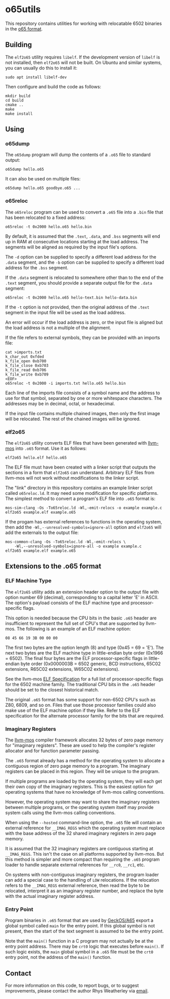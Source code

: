 o65utils
========

This repository contains utilities for working with relocatable 6502
binaries in the [o65 format](http://www.6502.org/users/andre/o65/).

Building
--------

The `elf2o65` utility requires `libelf`.  If the development version
of `libelf` is not installed, then `elf2o65` will not be built.
On Ubuntu and similar systems, you can usually do this to install it:

    sudo apt install libelf-dev

Then configure and build the code as follows:

    mkdir build
    cd build
    cmake ..
    make
    make install

Using
-----

### o65dump

The `o65dump` program will dump the contents of a `.o65` file to
standard output:

    o65dump hello.o65

It can also be used on multiple files:

    o65dump hello.o65 goodbye.o65 ...

### o65reloc

The `o65reloc` program can be used to convert a `.o65` file into a
`.bin` file that has been relocated to a fixed address:

    o65reloc -t 0x2000 hello.o65 hello.bin

By default, it is assumed that the `.text`, `.data`, and `.bss` segments
will end up in RAM at consecutive locations starting at the load address.
The segments will be aligned as required by the input file's options.

The `-d` option can be supplied to specify a different load address
for the `.data` segment, and the `-b` option can be supplied to
specify a different load address for the `.bss` segment.

If the `.data` segment is relocated to somewhere other than to the
end of the `.text` segment, you should provide a separate output file
for the `.data` segment:

    o65reloc -t 0x2000 hello.o65 hello-text.bin hello-data.bin

If the `-t` option is not provided, then the original address of
the `.text` segment in the input file will be used as the load address.

An error will occur if the load address is zero, or the input
file is aligned but the load address is not a multiple of the alignment.

If the file refers to external symbols, they can be provided with an
imports file:

    cat >imports.txt
    k_char_out 0xfded
    k_file_open 0xb700
    k_file_close 0xb703
    k_file_read 0xb706
    k_file_write 0xb709
    <EOF>
    o65reloc -t 0x2000 -i imports.txt hello.o65 hello.bin

Each line of the imports file consists of a symbol name and the
address to use for that symbol, separated by one or more whitespace
characters.  The addresses may be in decimal, octal, or hexadecimal.

If the input file contains multiple chained images, then only the first
image will be relocated.  The rest of the chained images will be ignored.

### elf2o65

The `elf2o65` utility converts ELF files that have been generated with
[llvm-mos](https://llvm-mos.org/) into `.o65` format.  Use it as follows:

    elf2o65 hello.elf hello.o65

The ELF file must have been created with a linker script that outputs the
sections in a form that `elf2o65` can understand.  Arbitrary ELF files
from llvm-mos will not work without modifications to the linker script.

The "link" directory in this repository contains an example linker
script called `o65reloc.ld`.  It may need some modification for specific
platforms.  The simplest method to convert a program's ELF file into
`.o65` format is:

    mos-sim-clang -Os -To65reloc.ld -Wl,-emit-relocs -o example example.c
    elf2o65 example.elf example.o65

If the progam has external references to functions in the operating
system, then add the `-Wl,--unresolved-symbols=ignore-all` option
and `elf2o65` will add the externals to the output file:

    mos-common-clang -Os -To65reloc.ld -Wl,-emit-relocs \
        -Wl,--unresolved-symbols=ignore-all -o example example.c
    elf2o65 example.elf example.o65

Extensions to the .o65 format
-----------------------------

### ELF Machine Type

The `elf2o65` utility adds an extension header option to the output file
with option number 69 (decimal), corresponding to a capital letter 'E'
in ASCII.  The option's payload consists of the ELF machine type and
processor-specific flags.

This option is needed because the CPU bits in the basic `.o65` header
are insufficient to represent the full set of CPU's that are supported
by llvm-mos.  The following is an example of an ELF machine option:

    08 45 66 19 3B 00 00 00

The first two bytes are the option length (8) and type (0x45 = 69 = 'E').
The next two bytes are the ELF machine type in little-endian byte order
(0x1966 = 6502).  The final four bytes are the ELF processor-specific flags
in little-endian byte order (0x0000003B = 6502 generic, BCD instructions,
65C02 extensions, R65C02 extensions, W65C02 extensions).

See the llvm-mos [ELF Specification](https://llvm-mos.org/wiki/ELF_specification)
for a full list of processor-specific flags for the 6502 machine family.
The traditional CPU bits in the `.o65` header should be set to the closest
historical match.

The original `.o65` format has some support for non-6502 CPU's such as
Z80, 6809, and so on.  Files that use those processor families could also
make use of the ELF machine option if they like.  Refer to the ELF
specification for the alternate processor family for the bits that
are required.

### Imaginary Registers

The [llvm-mos](https://llvm-mos.org/) compiler framework allocates 32
bytes of zero page memory for "imaginary registers".  These are used to
help the compiler's register allocator and for function parameter passing.

The `.o65` format already has a method for the operating system to
allocate a contiguous region of zero page memory to a program.
The imaginary registers can be placed in this region.  They will be
unique to the program.

If multiple programs are loaded by the operating system, they will
each get their own copy of the imaginary registers.  This is the easiest
option for operating systems that have no knowledge of llvm-mos
calling conventions.

However, the operating system may want to share the imaginary registers
between multiple programs, or the operating system itself may provide
system calls using the llvm-mos calling conventions.

When using the `--hosted` command-line option, the `.o65` file will
contain an external reference for `__IMAG_REGS` which the operating system
must replace with the base address of the 32 shared imaginary registers
in zero page memory.

It is assumed that the 32 imaginary registers are contiguous starting
at `__IMAG_REGS`.  This isn't the case on all platforms supported by llvm-mos.
But this method is simpler and more compact than requiring the `.o65` program
loader to handle separate external references for `__rc0`, `__rc1`, etc.

On systems with non-contiguous imaginary registers, the program loader
can add a special case to the handling of `LOW` relocations.
If the relocation refers to the `__IMAG_REGS` external reference, then
read the byte to be relocated, interpret it as an imaginary register
number, and replace the byte with the actual imaginary register address.

### Entry Point

Program binaries in `.o65` format that are used by
[GeckOS/A65](http://www.6502.org/users/andre/osa/index.html)
export a global symbol called `main` for the entry point.  If this global
symbol is not present, then the start of the text segment is assumed
to be the entry point.

Note that the `main()` function in a C program may not actually be at
the entry point address.  There may be `crt0` logic that executes before
`main()`.  If such logic exists, the `main` global symbol in a `.o65`
file must be the `crt0` entry point, not the address of the `main()` function.

Contact
-------

For more information on this code, to report bugs, or to suggest
improvements, please contact the author Rhys Weatherley via
[email](mailto:rhys.weatherley@gmail.com).
